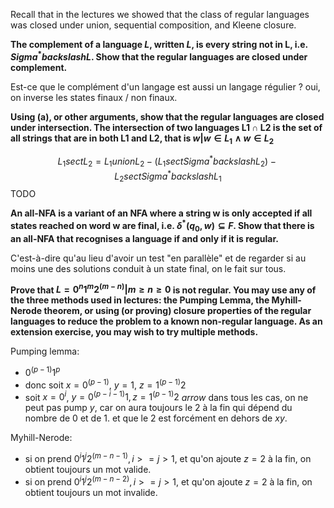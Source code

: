 
Recall that in the lectures we showed that the class of regular languages was closed
under union, sequential composition, and Kleene closure.

**The complement of a language $L$, written $L$, is every string not in L, i.e. $Sigma^* backslash L$. Show that the regular languages are closed under complement.**

Est-ce que le complément d'un langage est aussi un langage régulier ? oui, on inverse les states finaux / non finaux.

**Using (a), or other arguments, show that the regular languages are closed under
intersection. The intersection of two languages L1 ∩ L2 is the set of all strings that
are in both L1 and L2, that is ${w | w ∈ L_1 ∧ w ∈ L_2}$**

$$ L_1 sect L_2 = L_1 union L_2 - (L_1 sect Sigma^* backslash L_2) - L_2 sect Sigma^* backslash L_1 $$
TODO

**An all-NFA is a variant of an NFA where a string w is only accepted if all states
reached on word w are final, i.e. $δ^*(q_0, w) ⊆ F$. Show that there is an all-NFA
that recognises a language if and only if it is regular.** 

C'est-à-dire qu'au lieu d'avoir un test "en parallèle" et de regarder si au moins une des solutions conduit à un state final, on le fait sur tous. 

**Prove that $L = {0^n 1^m 2^(m−n) | m ≥ n ≥ 0}$ is not regular. You may use any
of the three methods used in lectures: the Pumping Lemma, the Myhill-Nerode
theorem, or using (or proving) closure properties of the regular languages to reduce
the problem to a known non-regular language. As an extension exercise, you may
wish to try multiple methods.**

Pumping lemma:
- $0^(p-1) 1^p$
- donc soit $x = 0^(p-1)$, $y = 1$, $z=1^(p-1) 2$
- soit $x = 0^i$, $y = 0^(p - i - 1) 1, z=1^(p-1) 2$
$arrow$ dans tous les cas, on ne peut pas pump $y$, car on aura toujours le 2 à la fin qui dépend du nombre de $0$ et de $1$. et que le 2 est forcément en dehors de $x y$.

Myhill-Nerode:
- si on prend $0^i 1^j 2^(m - n - 1), i >= j > 1$, et qu'on ajoute $z = 2$ à la fin, on obtient toujours un mot valide.
-  si on prend $0^i 1^j 2^(m - n - 2), i >= j > 1$, et qu'on ajoute $z = 2$ à la fin, on obtient toujours un mot invalide.

